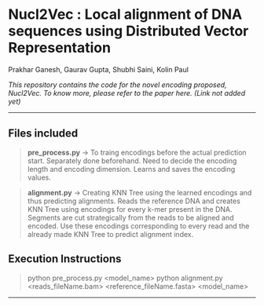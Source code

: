 # Nucl2Vec : Local alignment of DNA sequences using Distributed Vector Representation
Prakhar Ganesh, Gaurav Gupta, Shubhi Saini, Kolin Paul

*This repository contains the code for the novel encoding proposed, Nucl2Vec. To know more, please refer to the paper here. (Link not added yet)*

----


## Files included
> **pre_process.py** -> To traing encodings before the actual prediction start. Separately done beforehand. Need to decide the encoding length and encoding dimension. Learns and saves the encoding values.

> **alignment.py** -> Creating KNN Tree using the learned encodings and thus predicting alignments. Reads the reference DNA and creates KNN Tree using encodings for every k-mer present in the DNA. Segments are cut strategically from the reads to be aligned and encoded. Use these encodings corresponding to every read and the already made KNN Tree to predict alignment index.


## Execution Instructions
> python pre_process.py <model_name>
> python alignment.py <reads_fileName.bam> <reference_fileName.fasta> <model_name>


----
